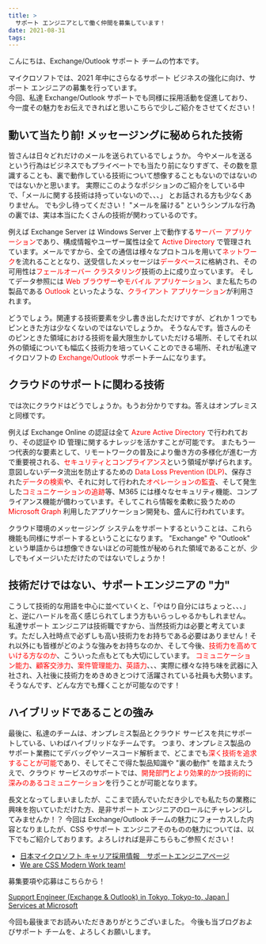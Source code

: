 ```yaml
---
title: >
  サポート エンジニアとして働く仲間を募集しています！
date: 2021-08-31
tags: 
---
```


こんにちは、Exchange/Outlook サポート チームの竹本です。
 
マイクロソフトでは、2021 年中にさらなるサポート ビジネスの強化に向け、サポート エンジニアの募集を行っています。  
今回、私達 Exchange/Outlook サポートでも同様に採用活動を促進しており、今一度その魅力をお伝えできればと思いこちらで少しご紹介をさせてください！   
 
## 動いて当たり前! メッセージングに秘められた技術

皆さんは日々どれだけのメールを送られているでしょうか。
今やメールを送るという行為はビジネスでもプライベートでも当たり前になりすぎて、その数を意識することも、裏で動作している技術について想像することもないのではないのではないかと思います。
実際にこのようなポジションのご紹介をしている中で、「メールに関する技術は持っていないので、、、」 とお話される方も少なくありません。
でも少し待ってください！ "メールを届ける" というシンプルな行為の裏では、実は本当にたくさんの技術が関わっているのです。
 
例えば Exchange Server は Windows Server 上で動作する<span style="color: red;">サーバー アプリケーション</span>であり、構成情報やユーザー属性は全て <span style="color: red;">Active Directory</span> で管理されています。メールですから、全ての通信は様々なプロトコルを用いて<span style="color: red;">ネットワーク</span>を流れることとなり、送受信したメッセージは<span style="color: red;">データベース</span>に格納され、その可用性は<span style="color: red;">フェールオーバー クラスタリング</span>技術の上に成り立っています。
そしてデータ参照には <span style="color: red;">Web ブラウザー</span>や<span style="color: red;">モバイル アプリケーション</span>、また私たちの製品である <span style="color: red;">Outlook</span> といったような、<span style="color: red;">クライアント アプリケーション</span>が利用されます。
 
どうでしょう。関連する技術要素を少し書き出しただけですが、どれか 1 つでもピンときた方は少なくないのではないでしょうか。
そうなんです。皆さんのそのピンときた領域における技術を最大限生かしていただける場所、そしてそれ以外の領域についても幅広く技術力を培っていくことのできる場所、それが私達マイクロソフトの <span style="color: red;">Exchange/Outlook</span> サポートチームになります。
 
 
## クラウドのサポートに関わる技術

では次にクラウドはどうでしょうか。もうお分かりですね。答えはオンプレミスと同様です。

例えば Exchange Online の認証は全て <span style="color: red;">Azure Active Directory</span> で行われており、その認証や ID 管理に関するナレッジを活かすことが可能です。
またもう一つ代表的な要素として、リモートワークの普及により働き方の多様化が進む一方で重要視される、<span style="color: red;">セキュリティとコンプライアンス</span>という領域が挙げられます。
意図しないデータ流出を防止するための <span style="color: red;">Data Loss Prevention (DLP)</span>、保存された<span style="color: red;">データの検索</span>や、それに対して行われた<span style="color: red;">オペレーションの監査</span>、そして発生した<span style="color: red;">コミュニケーションの追跡</span>等、M365 には様々なセキュリティ機能、コンプライアンス機能が備わっています。そしてこれら情報を柔軟に扱うための <span style="color: red;">Microsoft Graph</span> 利用したアプリケーション開発も、盛んに行われています。
 
クラウド環境のメッセージング システムをサポートするということは、これら機能も同様にサポートするということになります。
"Exchange" や "Outlook" という単語からは想像できないほどの可能性が秘められた領域であることが、少しでもイメージいただけたのではないでしょうか！
 
 
## 技術だけではない、サポートエンジニアの "力"

こうして技術的な用語を中心に並べていくと、「やはり自分にはちょっと、、、」と、逆にハードルを高く感じられてしまう方もいらっしゃるかもしれません。
私達サポート エンジニアは技術職ですから、当然技術力は必要と考えています。ただし入社時点で必ずしも高い技術力をお持ちである必要はありません！それ以外にも皆様がどのような強みをお持ちなのか、そして今後、<span style="color: red;">技術力を高めていける方なのか</span>、こういった点もとても大切にしています。
<span style="color: red;">コミュニケーション能力</span>、<span style="color: red;">顧客交渉力</span>、<span style="color: red;">案件管理能力</span>、<span style="color: red;">英語力</span>、、、実際に様々な持ち味を武器に入社され、入社後に技術力をめきめきとつけて活躍されている社員も大勢います。
そうなんです、どんな方でも輝くことが可能なのです！


## ハイブリッドであることの強み

最後に、私達のチームは、オンプレミス製品とクラウド サービスを共にサポートしている、いわばハイブリッドなチームです。
つまり、オンプレミス製品のサポート業務にてデバッグやソースコード解析まで、どこまでも<span style="color: red;">深く技術を追求することが可能</span>であり、そしてそこで得た製品知識や "裏の動作" を踏まえたうえで、クラウド サービスのサポートでは、<span style="color: red;">開発部門とより効果的かつ技術的に深みのあるコミュニケーション</span>を行うことが可能となります。
 
 
長文となってしまいましたが、ここまで読んでいただき少しでも私たちの業務に興味を抱いていただけた方、是非サポート エンジニアのロールにチャレンジしてみませんか！？
今回は Exchange/Outlook チームの魅力にフォーカスした内容となりましたが、CSS やサポート エンジニアそのものの魅力については、以下でもご紹介しております。よろしければ是非こちらもご参照ください！
 
 
- [日本マイクロソフト キャリア採用情報　サポートエンジニアページ](https://www.microsoft.com/ja-jp/mscorp/mid-career/se-top.aspx)
- [We are CSS Modern Work team!](https://sway.office.com/UpHrjdFUidV8cuxc?ref=Link)

募集要項や応募はこちらから！

[Support Engineer (Exchange & Outlook) in Tokyo, Tokyo-to, Japan | Services at Microsoft](https://careers.microsoft.com/us/en/job/1063036/Support-Engineer-Exchange-Outlook)
 
 
今回も最後までお読みいただきありがとうございました。
今後も当ブログおよびサポート チームを、よろしくお願いします。